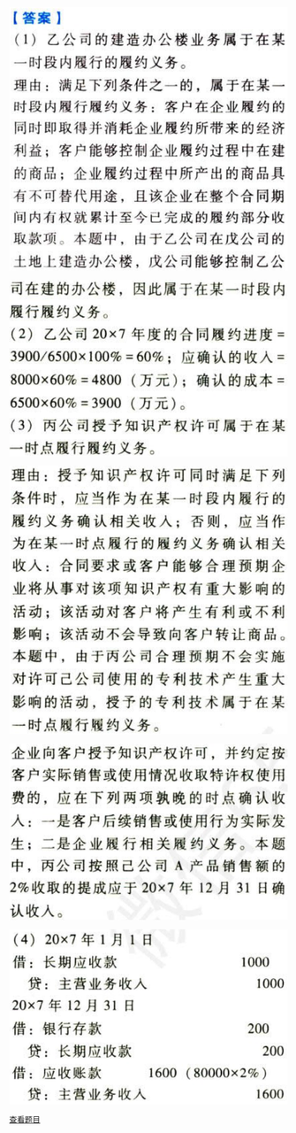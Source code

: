 ![](afc90f7d0b697c3fbfb4435246dd47f1.png)

![](98258441225c92ac0a9021b5cd2513c1.png)

![](853733bf9d951e53cb1ca61704e28836.png)

![](a7e1df6e42b1313c04367ac3acf50f7d.png)

![](662b9bc639a22901cf57eca80f5b7e1b.png)

[查看题目](../费用+利润.本章真题.md#2-题目)

